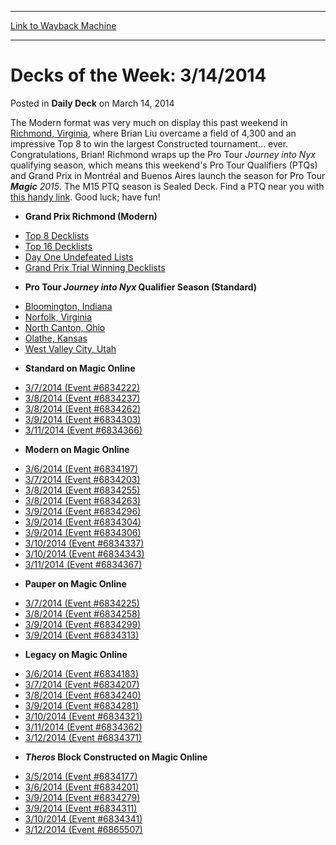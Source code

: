 
---
[Link to Wayback Machine](https://web.archive.org/web/20211024073719/https://magic.wizards.com/en/articles/archive/daily-deck/decks-week-3142014-2014-03-13)

[_metadata_:description]:- "The Modern format was very much on display this past weekend in Richmond, Virginia, where Brian Liu overcame a field of 4,300 and an impressive Top 8 to win the largest Constructed tournament… ever. Congratulations, Brian! Richmond wraps up the Pro Tour Journey into Nyx qualifying season, which means this weekend's Pro Tour Qualifiers (PTQs) and Grand Prix in Montréal and"
[_metadata_:generator]:- "Drupal 7 (http://drupal.org)"
[_metadata_:node]:- "211251"
[_metadata_:path_date]:- "2014-03-13"
[_metadata_:publish_date]:- "2014-03-14"
[_metadata_:source]:- "div-main-content"
[_metadata_:title]:- "Decks of the Week: 3/14/2014"
[_metadata_:wayback_capture_timestamp]:- "2021-10-24 07:37:19"
[_metadata_:wayback_raw_url]:- "https://web.archive.org/web/20211024073719id_/https://magic.wizards.com/en/articles/archive/daily-deck/decks-week-3142014-2014-03-13"
[_metadata_:wayback_url]:- "https://magic.wizards.com/en/articles/archive/daily-deck/decks-week-3142014-2014-03-13"
---


Decks of the Week: 3/14/2014
============================



 Posted in **Daily Deck**
 on March 14, 2014 










The Modern format was very much on display this past weekend in [Richmond, Virginia](http://archive.wizards.com/magic/magazine/article.aspx?x=mtg/daily/eventcoverage/gprich14/welcome), where Brian Liu overcame a field of 4,300 and an impressive Top 8 to win the largest Constructed tournament… ever. Congratulations, Brian! Richmond wraps up the Pro Tour *Journey into Nyx* qualifying season, which means this weekend's Pro Tour Qualifiers (PTQs) and Grand Prix in Montréal and Buenos Aires launch the season for Pro Tour ***Magic** 2015*. The M15 PTQ season is Sealed Deck. Find a PTQ near you with [this handy link](https://archive.wizards.com/Magic/TCG/Events.aspx?x=mtg/event/protour/qualifierlist#m15). Good luck; have fun! 

* **Grand Prix Richmond (Modern)**
+ [Top 8 Decklists](http://archive.wizards.com/magic/magazine/article.aspx?x=mtg/daily/eventcoverage/gprich14/welcome#1)
+ [Top 16 Decklists](http://archive.wizards.com/magic/magazine/article.aspx?x=mtg/daily/eventcoverage/gprich14/welcome#1a)
+ [Day One Undefeated Lists](http://archive.wizards.com/magic/magazine/article.aspx?x=mtg/daily/eventcoverage/gprich14/day2#1)
+ [Grand Prix Trial Winning Decklists](http://archive.wizards.com/magic/magazine/article.aspx?x=mtg/daily/eventcoverage/gprich14/day1#1)
* **Pro Tour *Journey into Nyx* Qualifier Season (Standard)**
+ [Bloomington, Indiana](/magic/magazine/events.aspx?x=mtg/daily/eventcoverage/journeyintonyx14ptq/0301bloomington)
+ [Norfolk, Virginia](/magic/magazine/events.aspx?x=mtg/daily/eventcoverage/journeyintonyx14ptq/0215norfolk)
+ [North Canton, Ohio](/magic/magazine/events.aspx?x=mtg/daily/eventcoverage/journeyintonyx14ptq/0215northcanton)
+ [Olathe, Kansas](/magic/magazine/events.aspx?x=mtg/daily/eventcoverage/journeyintonyx14ptq/0302olathe)
+ [West Valley City, Utah](/magic/magazine/events.aspx?x=mtg/daily/eventcoverage/journeyintonyx14ptq/0215westvalley)
* **Standard on Magic Online**
+ [3/7/2014 (Event #6834222)](/Magic/Digital/MagicOnlineTourn.aspx?x=mtg/digital/magiconline/tourn/6834222)
+ [3/8/2014 (Event #6834237)](/Magic/Digital/MagicOnlineTourn.aspx?x=mtg/digital/magiconline/tourn/6834237)
+ [3/8/2014 (Event #6834262)](/Magic/Digital/MagicOnlineTourn.aspx?x=mtg/digital/magiconline/tourn/6834262)
+ [3/9/2014 (Event #6834303)](/Magic/Digital/MagicOnlineTourn.aspx?x=mtg/digital/magiconline/tourn/6834303)
+ [3/11/2014 (Event #6834366)](/Magic/Digital/MagicOnlineTourn.aspx?x=mtg/digital/magiconline/tourn/6834366)
* **Modern on Magic Online**
+ [3/6/2014 (Event #6834197)](/Magic/Digital/MagicOnlineTourn.aspx?x=mtg/digital/magiconline/tourn/6834197)
+ [3/7/2014 (Event #6834203)](/Magic/Digital/MagicOnlineTourn.aspx?x=mtg/digital/magiconline/tourn/6834203)
+ [3/8/2014 (Event #6834255)](/Magic/Digital/MagicOnlineTourn.aspx?x=mtg/digital/magiconline/tourn/6834255)
+ [3/8/2014 (Event #6834263)](/Magic/Digital/MagicOnlineTourn.aspx?x=mtg/digital/magiconline/tourn/6834263)
+ [3/9/2014 (Event #6834296)](/Magic/Digital/MagicOnlineTourn.aspx?x=mtg/digital/magiconline/tourn/6834296)
+ [3/9/2014 (Event #6834304)](/Magic/Digital/MagicOnlineTourn.aspx?x=mtg/digital/magiconline/tourn/6834304)
+ [3/9/2014 (Event #6834306)](/Magic/Digital/MagicOnlineTourn.aspx?x=mtg/digital/magiconline/tourn/6834306)
+ [3/10/2014 (Event #6834337)](/Magic/Digital/MagicOnlineTourn.aspx?x=mtg/digital/magiconline/tourn/6834337)
+ [3/10/2014 (Event #6834343)](/Magic/Digital/MagicOnlineTourn.aspx?x=mtg/digital/magiconline/tourn/6834343)
+ [3/11/2014 (Event #6834367)](/Magic/Digital/MagicOnlineTourn.aspx?x=mtg/digital/magiconline/tourn/6834367)
* **Pauper on Magic Online**
+ [3/7/2014 (Event #6834225)](/Magic/Digital/MagicOnlineTourn.aspx?x=mtg/digital/magiconline/tourn/6834225)
+ [3/8/2014 (Event #6834258)](/Magic/Digital/MagicOnlineTourn.aspx?x=mtg/digital/magiconline/tourn/6834258)
+ [3/9/2014 (Event #6834299)](/Magic/Digital/MagicOnlineTourn.aspx?x=mtg/digital/magiconline/tourn/6834299)
+ [3/9/2014 (Event #6834313)](/Magic/Digital/MagicOnlineTourn.aspx?x=mtg/digital/magiconline/tourn/6834313)
* **Legacy on Magic Online**
+ [3/6/2014 (Event #6834183)](/Magic/Digital/MagicOnlineTourn.aspx?x=mtg/digital/magiconline/tourn/6834183)
+ [3/7/2014 (Event #6834207)](/Magic/Digital/MagicOnlineTourn.aspx?x=mtg/digital/magiconline/tourn/6834207)
+ [3/8/2014 (Event #6834240)](/Magic/Digital/MagicOnlineTourn.aspx?x=mtg/digital/magiconline/tourn/6834240)
+ [3/9/2014 (Event #6834281)](/Magic/Digital/MagicOnlineTourn.aspx?x=mtg/digital/magiconline/tourn/6834281)
+ [3/10/2014 (Event #6834321)](/Magic/Digital/MagicOnlineTourn.aspx?x=mtg/digital/magiconline/tourn/6834321)
+ [3/11/2014 (Event #6834362)](/Magic/Digital/MagicOnlineTourn.aspx?x=mtg/digital/magiconline/tourn/6834362)
+ [3/12/2014 (Event #6834371)](/Magic/Digital/MagicOnlineTourn.aspx?x=mtg/digital/magiconline/tourn/6834371)

* ***Theros* Block Constructed on Magic Online**
+ [3/5/2014 (Event #6834177)](/Magic/Digital/MagicOnlineTourn.aspx?x=mtg/digital/magiconline/tourn/6834177)
+ [3/6/2014 (Event #6834201)](/Magic/Digital/MagicOnlineTourn.aspx?x=mtg/digital/magiconline/tourn/6834201)
+ [3/9/2014 (Event #6834279)](/Magic/Digital/MagicOnlineTourn.aspx?x=mtg/digital/magiconline/tourn/6834279)
+ [3/9/2014 (Event #6834311)](/Magic/Digital/MagicOnlineTourn.aspx?x=mtg/digital/magiconline/tourn/6834311)
+ [3/10/2014 (Event #6834341)](/Magic/Digital/MagicOnlineTourn.aspx?x=mtg/digital/magiconline/tourn/6834341)
+ [3/12/2014 (Event #6865507)](/Magic/Digital/MagicOnlineTourn.aspx?x=mtg/digital/magiconline/tourn/6865507)






